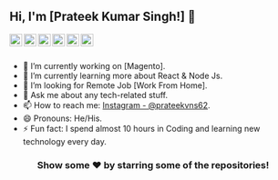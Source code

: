 ## Hi, I'm [Prateek Kumar Singh!]  👋

<a href="https://twitter.com/prateek59470609">
  <img align="left" alt="Prateek's Twitter" width="22px" src="https://cdn.jsdelivr.net/npm/simple-icons@v3/icons/twitter.svg" />
</a>
<a href="https://linkedin.com/in/prateek-kumar-singh-995734171">
  <img align="left" alt="Prateek's Linkdein" width="22px" src="https://cdn.jsdelivr.net/npm/simple-icons@v3/icons/linkedin.svg" />
</a>
<a href="https://github.com/prateekvns62">
  <img align="left" alt="Prateek's Github" width="22px" src="https://cdn.jsdelivr.net/npm/simple-icons@v3/icons/github.svg" />
</a>
<a href="https://t.me/prateek4655">
  <img align="left" alt="Prateek's Telegram" width="22px" src="https://cdn.jsdelivr.net/npm/simple-icons@v3/icons/telegram.svg" />
</a>
<a href="https://instagram.com/prateekvns62/">
  <img align="left" alt="Prateek's Instagram" width="22px" src="https://cdn.jsdelivr.net/npm/simple-icons@v3/icons/instagram.svg" />
</a>
<a href="https://www.facebook.com/prateekkumarsingh90p.k.s.100/">
  <img align="left" alt="Prateek's Facebook" width="22px" src="https://cdn.jsdelivr.net/npm/simple-icons@v3/icons/facebook.svg" />
</a>
<br/>
<br/>


- 🔭 I’m currently working on [Magento].
- 🌱 I’m currently learning more about React & Node Js.
- 🤔 I’m looking for Remote Job [Work From Home].
- 💬 Ask me about any tech-related stuff.
- 📫 How to reach me: [Instagram - @prateekvns62](https://instagram.com/prateekvns62/).
- 😄 Pronouns: He/His.
- ⚡ Fun fact: I spend almost 10 hours in Coding and learning new technology every day.


<div align="center">

### Show some ❤️ by starring some of the repositories!

</div>


<!--
**prateek74058870/prateek74058870** is a ✨ _special_ ✨ repository because its `README.md` (this file) appears on your GitHub profile.

Here are some ideas to get you started:

- 🔭 I’m currently working on ...
- 🌱 I’m currently learning ...
- 👯 I’m looking to collaborate on ...
- 🤔 I’m looking for help with ...
- 💬 Ask me about ...
- 📫 How to reach me: ...
- 😄 Pronouns: ...
- ⚡ Fun fact: ...
-->
